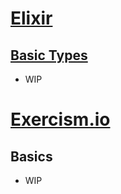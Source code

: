 # [Elixir](https://elixir-lang.org/getting-started)

## [Basic Types](https://elixir-lang.org/getting-started/basic-types.html)

- WIP

# [Exercism.io](https://exercism.org/tracks/elixir)

## Basics

- WIP

